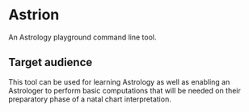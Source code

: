 # Astrion

An Astrology playground command line tool.

## Target audience

This tool can be used for learning Astrology as well as enabling an Astrologer to perform basic computations that will be needed on their preparatory phase of a natal chart interpretation.

